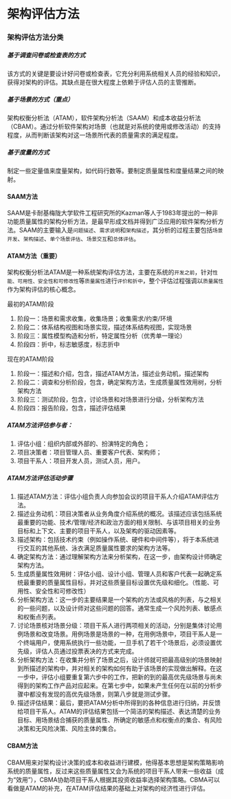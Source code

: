 # 架构评估方法 <!-- {docsify-ignore-all} -->



### 架构评估方法分类



##### 基于调查问卷或检查表的方式

​    该方式的关键是要设计好问卷或检查表，它充分利用系统相关人员的经验和知识，获得对架构的评估。其缺点是在很大程度上依赖于评估人员的主管推断。



##### 基于场景的方式（重点）

​    架构权衡分析法（ATAM），软件架构分析法（SAAM）和成本收益分析法（CBAM）。通过分析软件架构对场景（也就是对系统的使用或修改活动）的支持程度，从而判断该架构对这一场景所代表的质量需求的满足程度。



##### 基于度量的方式

​    制定一些定量值来度量架构，如代码行数等。要制定质量属性和度量结果之间的映射。



#### SAAM方法

​    SAAM是卡耐基梅陇大学软件工程研究所的Kazman等人于1983年提出的一种非功能质量属性的架构分析方法，是最早形成文档并得到广泛应用的软件架构分析方法。SAAM的主要输入是`问题描述`、`需求说明`和`架构描述`，其分析的过程主要包括`场景开发`、`架构描述`、`单个场景评估`、`场景交互`和`总体评估`。



#### ATAM方法（重要）

​    架构权衡分析法ATAM是一种系统架构评估方法，主要在系统的`开发之前`，针对`性能、可用性、安全性和可修改性`等`质量属性`进行`评价和折中`，整个评估过程强调以`质量属性`作为架构评估的核心概念。

最初的ATAM阶段

1. 阶段一：场景和需求收集，收集场景；收集需求/约束/环境
2. 阶段二：体系结构视图和场景实现，描述体系结构视图，实现场景
3. 阶段三：属性模型构造和分析，特定属性分析（优秀单一理论）
4. 阶段四：折中，标志敏感度，标志折中

现在的ATAM阶段

1. 阶段一：描述和介绍，包含，描述ATAM方法，描述业务动机，描述架构
2. 阶段二：调查和分析阶段，包含，确定架构方法，生成质量属性效用树，分析架构方法
3. 阶段三：测试阶段，包含，讨论场景和对场景进行分级，分析架构方法
4. 阶段四：报告阶段，包含，描述评估结果

##### ATAM方法评估参与者：

1. 评估小组：组织内部或外部的、扮演特定的角色；
2. 项目决策者：项目管理人员、重要客户代表、架构师；
3. 项目干系人：项目开发人员，测试人员，用户。

##### ATAM方法评估活动步骤

1. 描述ATAM方法：评估小组负责人向参加会议的项目干系人介绍ATAM评估方法。
2. 描述业务动机：项目决策者从业务角度介绍系统的概况。该描述应该包括系统最重要的功能、技术/管理/经济和政治方面的相关限制、与该项目相关的业务目标和上下文、主要的项目干系人，以及架构的驱动因素等。
3. 描述架构：包括技术约束（例如操作系统、硬件和中间件等），将于本系统进行交互的其他系统、泳衣满足质量属性要求的架构方法等。
4. 确定架构方法：通过理解架构方法来分析架构，在这一步，由架构设计师确定架构方法。
5. 生成质量属性效用树：评估小组、设计小组、管理人员和客户代表一起确定系统最重要的质量属性目标，并对这些质量目标设置优先级和细化。（性能、可用性、安全性和可修改性）
6. 分析架构方法：这一步的主要结果是一个架构的方法或风格的列表，与之相关的一些问题，以及设计师对这些问题的回答。通常生成一个风险列表、敏感点和权衡点列表。
7. 讨论场景核对场景分级：项目干系人进行两项相关的活动，分别是集体讨论用例场景和改变场景。用例场景是场景的一种，在用例场景中，项目干系人是一个终端用户，使用系统执行一些功能，一旦手机了若干个场景后，必须设置优先级，评估人员通过投票表决的方式来完成。
8. 分析架构方法：在收集并分析了场景之后，设计师就可把最高级别的场景映射到所描述的架构中，并对相关的架构如何有助于该场景的实现做出解释。在这一步中，评估小组要重复第六步中的工作，把新的到的最高优先级场景与尚未得到的架构工作产品对应起来。在第七步中，如果未产生任何在以前的分析步骤中都没有发现的高优先级场景，则第八步就是测试步骤。
9. 描述评估结果：最后，要把ATAM分析中所得到的各种信息进行归纳，并反馈给项目干系人。ATAM的评估结果包括一个简洁的架构描述、表达清楚的业务目标、用场景结合捕获的质量属性、所确定的敏感点和权衡点的集合、有风险决策和无风险决策、风险主体的集合。

#### CBAM方法

​    CBAM用来对架构设计决策的成本和收益进行建模，他得基本思想是架构策略影响系统的质量属性，反过来这些质量属性又会为系统的项目干系人带来一些收益（成为“效用”），CBMA协助项目干系人根据其投资收益率选择架构策略。CBMA可以看做是ATAM的补充，在ATAM评估结果的基础上对架构的经济性进行评估。